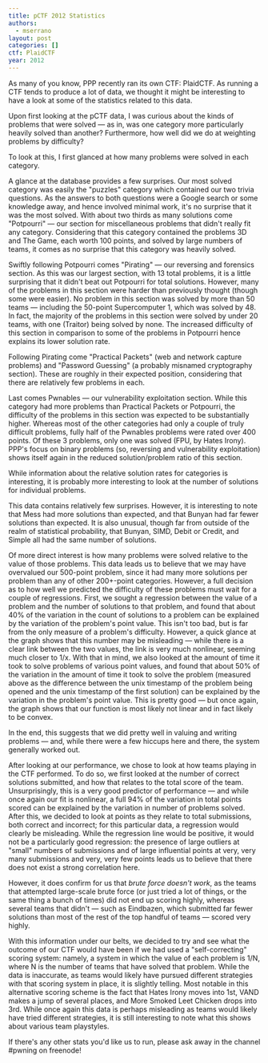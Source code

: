 ```yaml
---
title: pCTF 2012 Statistics
authors:
  - mserrano
layout: post
categories: []
ctf: PlaidCTF
year: 2012
---
```

As many of you know, PPP recently ran its own CTF: PlaidCTF. As running a CTF tends to produce a lot of data, we thought it might be interesting to have a look at some of the statistics related to this data.

Upon first looking at the pCTF data, I was curious about the kinds of problems that were solved &mdash; as in, was one category more particularly heavily solved than another? Furthermore, how well did we do at weighting problems by difficulty?

<!--more-->

To look at this, I first glanced at how many problems were solved in each category.

A glance at the database provides a few surprises. Our most solved category was easily the "puzzles" category which contained our two trivia questions. As the answers to both questions were a Google search or some knowledge away, and hence involved minimal work, it's no surprise that it was the most solved. With about two thirds as many solutions come "Potpourri" &mdash; our section for miscellaneous problems that didn't really fit any category. Considering that this category contained the problems 3D and The Game, each worth 100 points, and solved by large numbers of teams, it comes as no surprise that this category was heavily solved.

Swiftly following Potpourri comes "Pirating" &mdash; our reversing and forensics section. As this was our largest section, with 13 total problems, it is a little surprising that it didn't beat out Potpourri for total solutions. However, many of the problems in this section were harder than previously thought (though some were easier). No problem in this section was solved by more than 50 teams &mdash; including the 50-point Supercomputer 1, which was solved by 48. In fact, the majority of the problems in this section were solved by under 20 teams, with one (Traitor) being solved by none. The increased difficulty of this section in comparison to some of the problems in Potpourri hence explains its lower solution rate.

Following Pirating come "Practical Packets" (web and network capture problems) and "Password Guessing" (a probably misnamed cryptography section). These are roughly in their expected position, considering that there are relatively few problems in each.

Last comes Pwnables &mdash; our vulnerability exploitation section. While this category had more problems than Practical Packets or Potpourri, the difficulty of the problems in this section was expected to be substantially higher. Whereas most of the other categories had only a couple of truly difficult problems, fully half of the Pwnables problems were rated over 400 points. Of these 3 problems, only one was solved (FPU, by Hates Irony). PPP's focus on binary problems (so, reversing and vulnerability exploitation) shows itself again in the reduced solution/problem ratio of this section.

While information about the relative solution rates for categories is interesting, it is probably more interesting to look at the number of solutions for individual problems.

This data contains relatively few surprises. However, it is interesting to note that Mess had more solutions than expected, and that Bunyan had far fewer solutions than expected. It is also unusual, though far from outside of the realm of statistical probability, that Bunyan, SIMD, Debit or Credit, and Simple all had the same number of solutions.

Of more direct interest is how many problems were solved relative to the value of those problems. This data leads us to believe that we may have overvalued our 500-point problem, since it had many more solutions per problem than any of other 200+-point categories. However, a full decision as to how well we predicted the difficulty of these problems must wait for a couple of regressions. First, we sought a regression between the value of a problem and the number of solutions to that problem, and found that about 40% of the variation in the count of solutions to a problem can be explained by the variation of the problem's point value. This isn't too bad, but is far from the only measure of a problem's difficulty. However, a quick glance at the graph shows that this number may be misleading &mdash; while there is a clear link between the two values, the link is very much nonlinear, seeming much closer to 1/x. With that in mind, we also looked at the amount of time it took to solve problems of various point values, and found that about 50% of the variation in the amount of time it took to solve the problem (measured above as the difference between the unix timestamp of the problem being opened and the unix timestamp of the first solution) can be explained by the variation in the problem's point value. This is pretty good &mdash; but once again, the graph shows that our function is most likely not linear and in fact likely to be convex.

In the end, this suggests that we did pretty well in valuing and writing problems &mdash; and, while there were a few hiccups here and there, the system generally worked out.

After looking at our performance, we chose to look at how teams playing in the CTF performed. To do so, we first looked at the number of correct solutions submitted, and how that relates to the total score of the team.  Unsurprisingly, this is a very good predictor of performance &mdash; and while once again our fit is nonlinear, a full 94% of the variation in total points scored can be explained by the variation in number of problems solved. After this, we decided to look at points as they relate to total submissions, both correct and incorrect; for this particular data, a regression would clearly be misleading. While the regression line would be positive, it would not be a particularly good regression: the presence of large outliers at "small" numbers of submissions and of large influential points at very, very many submissions and very, very few points leads us to believe that there does not exist a strong correlation here.

However, it does confirm for us that *brute force doesn't work*, as the teams that attempted large-scale brute force (or just tried a lot of things, or the same thing a bunch of times) did not end up scoring highly, whereas several teams that didn't &mdash; such as Eindbazen, which submitted far fewer solutions than most of the rest of the top handful of teams &mdash; scored very highly.

With this information under our belts, we decided to try and see what the outcome of our CTF would have been if we had used a "self-correcting" scoring system: namely, a system in which the value of each problem is 1/N, where N is the number of teams that have solved that problem. While the data is inaccurate, as teams would likely have pursued different strategies with that scoring system in place, it is slightly telling.  Most notable in this alternative scoring scheme is the fact that Hates Irony moves into 1st, VAND makes a jump of several places, and More Smoked Leet Chicken drops into 3rd. While once again this data is perhaps misleading as teams would likely have tried different strategies, it is still interesting to note what this shows about various team playstyles.

If there's any other stats you'd like us to run, please ask away in the channel #pwning on freenode!